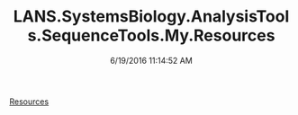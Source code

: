 ﻿---
title: LANS.SystemsBiology.AnalysisTools.SequenceTools.My.Resources
date: 6/19/2016 11:14:52 AM
---

[Resources](T-LANS.SystemsBiology.AnalysisTools.SequenceTools.My.Resources.Resources.html)
